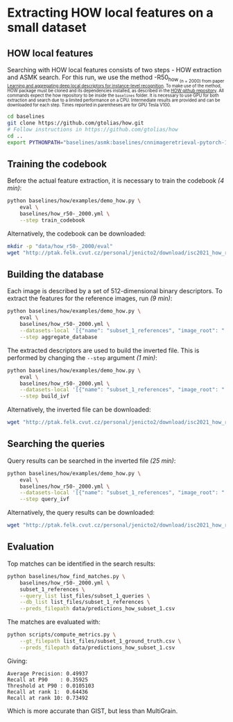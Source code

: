
# Extracting HOW local features on a small dataset

## HOW local features

Searching with HOW local features consists of two steps - HOW extraction and ASMK search. For this run, we use the method -R50<sub>how<sub> (n = 2000) from paper [Learning and aggregating deep local descriptors for instance-level recognition](https://arxiv.org/abs/2007.13172). To make use of the method, HOW package must be cloned and its dependencies installed, as described in the [HOW github repository](https://github.com/gtolias/how). All commands expect the how repository to be inside the `baselines` folder. It is necessary to use GPU for both extraction and search due to a limited performance on a CPU. Intermediate results are provided and can be downloaded for each step. Times reported in parentheses are for GPU Tesla V100.

```bash
cd baselines
git clone https://github.com/gtolias/how.git
# Follow instructions in https://github.com/gtolias/how
cd ..
export PYTHONPATH="baselines/asmk:baselines/cnnimageretrieval-pytorch-1.2:baselines/how:$PYTHONPATH"
```

## Training the codebook

Before the actual feature extraction, it is necessary to train the codebook *(4 min)*:

```bash
python baselines/how/examples/demo_how.py \
    eval \
    baselines/how_r50-_2000.yml \
    --step train_codebook
```

Alternatively, the codebook can be downloaded:

```bash
mkdir -p "data/how_r50-_2000/eval"
wget "http://ptak.felk.cvut.cz/personal/jenicto2/download/isc2021_how_r50-_2000/eval/codebook.pkl" -P "data/how_r50-_2000/eval/"
```

## Building the database

Each image is described by a set of 512-dimensional binary descriptors. To extract the features for the reference images, run *(9 min)*:

```bash
python baselines/how/examples/demo_how.py \
    eval \
    baselines/how_r50-_2000.yml \
    --datasets-local '[{"name": "subset_1_references", "image_root": "../images/references/*.jpg", "query_list": null, "database_list": "list_files/subset_1_references"}]' \
    --step aggregate_database
```

The extracted descriptors are used to build the inverted file. This is performed by changing the `--step` argument *(1 min)*:

```bash
python baselines/how/examples/demo_how.py \
    eval \
    baselines/how_r50-_2000.yml \
    --datasets-local '[{"name": "subset_1_references", "image_root": "../images/references/*.jpg", "query_list": null, "database_list": "list_files/subset_1_references"}]' \
    --step build_ivf
```

Alternatively, the inverted file can be downloaded:

```bash
wget "http://ptak.felk.cvut.cz/personal/jenicto2/download/isc2021_how_r50-_2000/eval/subset_1_references.ivf.pkl" -P "data/how_r50-_2000/eval/"
```

## Searching the queries

Query results can be searched in the inverted file *(25 min)*:

```bash
python baselines/how/examples/demo_how.py \
    eval \
    baselines/how_r50-_2000.yml \
    --datasets-local '[{"name": "subset_1_references", "image_root": "../images/queries/*.jpg", "query_list": "list_files/subset_1_queries", "database_list": null}]' \
    --step query_ivf
```

Alternatively, the query results can be downloaded:

```bash
wget "http://ptak.felk.cvut.cz/personal/jenicto2/download/isc2021_how_r50-_2000/eval/subset_1_references.results.pkl" -P "data/how_r50-_2000/eval/"
```

## Evaluation

Top matches can be identified in the search results:

```bash
python baselines/how_find_matches.py \
    baselines/how_r50-_2000.yml \
    subset_1_references \
    --query_list list_files/subset_1_queries \
    --db_list list_files/subset_1_references \
    --preds_filepath data/predictions_how_subset_1.csv
```

The matches are evaluated with:

```bash
python scripts/compute_metrics.py \
    --gt_filepath list_files/subset_1_ground_truth.csv \
    --preds_filepath data/predictions_how_subset_1.csv
```

Giving:
```
Average Precision: 0.49937
Recall at P90    : 0.35925
Threshold at P90 : 0.0105103
Recall at rank 1:  0.64436
Recall at rank 10: 0.73492
```

Which is more accurate than GIST, but less than MultiGrain.


